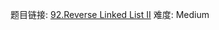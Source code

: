 题目链接: [92.Reverse Linked List II][1]
难度: Medium

[1]: https://leetcode.com/problems/reverse-linked-list-ii/